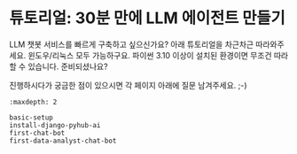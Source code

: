 # 튜토리얼: 30분 만에 LLM 에이전트 만들기

LLM 챗봇 서비스를 빠르게 구축하고 싶으신가요? 아래 튜토리얼을 차근차근 따라와주세요.
윈도우/리눅스 모두 가능하구요. 파이썬 3.10 이상이 설치된 환경이면 무조건 따라할 수 있습니다.
준비되셨나요?

진행하시다가 궁금한 점이 있으시면 각 페이지 아래에 질문 남겨주세요. ;-)

```{toctree}
:maxdepth: 2

basic-setup
install-django-pyhub-ai
first-chat-bot
first-data-analyst-chat-bot
```
